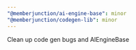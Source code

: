 ```yaml
---
"@memberjunction/ai-engine-base": minor
"@memberjunction/codegen-lib": minor
---
```


Clean up code gen bugs and AIEngineBase
